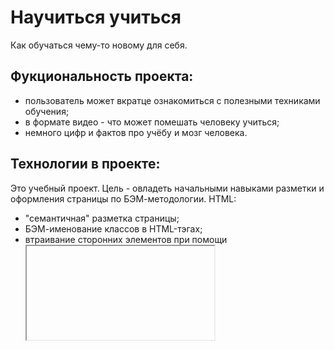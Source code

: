 # Научиться учиться
Как обучаться чему-то новому для себя.

## Фукциональность проекта:
* пользователь может вкратце ознакомиться с полезными техниками обучения;
* в формате видео - что может помешать человеку учиться;
* немного цифр и фактов про учёбу и мозг человека.

## Технологии в проекте:

Это учебный проект. Цель - овладеть начальными навыками разметки и оформления страницы по БЭМ-методологии.
HTML:
* "семантичная" разметка страницы;
* БЭМ-именование классов в HTML-тэгах;
* втраивание сторонних элементов при помощи <iframe>.

CSS:
* Flex-раскладка сеток;
* Grid-раскладка сетки блока с "карточками";
* Простая анимация.

Общая файловая структура:
* использование технологии БЭМ Nested.

